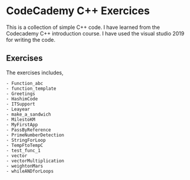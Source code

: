 # CodeCademy C++ Exercices
This is a collection of simple C++ code.
I have learned from the Codecademy C++ introduction course.
I have used the visual studio 2019 for writing the code. 

## Exercises
The exercises includes,


	- Function_abc
	- function_template
	- Greetings
	- HashimCode
	- ITSupport
	- Leayear
	- make_a_sandwich
	- MilestoKM
	- MyFirstApp
	- PassByReference
	- PrimeNumberDetection
	- StringForLoop
	- TempFtoTempC
	- test_func_1
	- vector
	- vectorMultiplication
	- weightonMars
	- whileANDforLoops


